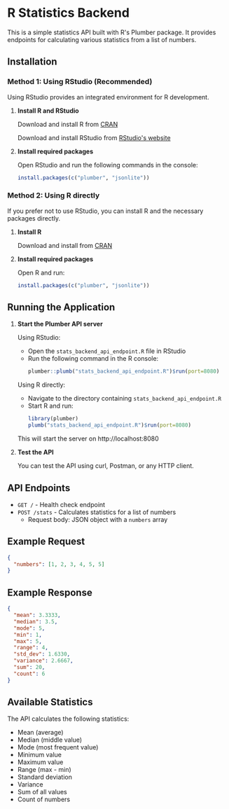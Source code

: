 # R Statistics Backend

This is a simple statistics API built with R's Plumber package. It provides endpoints for calculating various statistics from a list of numbers.

## Installation

### Method 1: Using RStudio (Recommended)

Using RStudio provides an integrated environment for R development.

1. **Install R and RStudio**
   
   Download and install R from [CRAN](https://cran.r-project.org/)
   
   Download and install RStudio from [RStudio's website](https://www.rstudio.com/products/rstudio/download/)

2. **Install required packages**

   Open RStudio and run the following commands in the console:

   ```r
   install.packages(c("plumber", "jsonlite"))
   ```

### Method 2: Using R directly

If you prefer not to use RStudio, you can install R and the necessary packages directly.

1. **Install R**

   Download and install from [CRAN](https://cran.r-project.org/)

2. **Install required packages**

   Open R and run:

   ```r
   install.packages(c("plumber", "jsonlite"))
   ```

## Running the Application

1. **Start the Plumber API server**

   Using RStudio:
   - Open the `stats_backend_api_endpoint.R` file in RStudio
   - Run the following command in the R console:
     ```r
     plumber::plumb("stats_backend_api_endpoint.R")$run(port=8080)
     ```

   Using R directly:
   - Navigate to the directory containing `stats_backend_api_endpoint.R`
   - Start R and run:
     ```r
     library(plumber)
     plumb("stats_backend_api_endpoint.R")$run(port=8080)
     ```

   This will start the server on http://localhost:8080

2. **Test the API**

   You can test the API using curl, Postman, or any HTTP client.

## API Endpoints

- `GET /` - Health check endpoint
- `POST /stats` - Calculates statistics for a list of numbers
  - Request body: JSON object with a `numbers` array

## Example Request

```json
{
  "numbers": [1, 2, 3, 4, 5, 5]
}
```

## Example Response

```json
{
  "mean": 3.3333,
  "median": 3.5,
  "mode": 5,
  "min": 1,
  "max": 5,
  "range": 4,
  "std_dev": 1.6330,
  "variance": 2.6667,
  "sum": 20,
  "count": 6
}
```

## Available Statistics

The API calculates the following statistics:
- Mean (average)
- Median (middle value)
- Mode (most frequent value)
- Minimum value
- Maximum value
- Range (max - min)
- Standard deviation
- Variance
- Sum of all values
- Count of numbers
